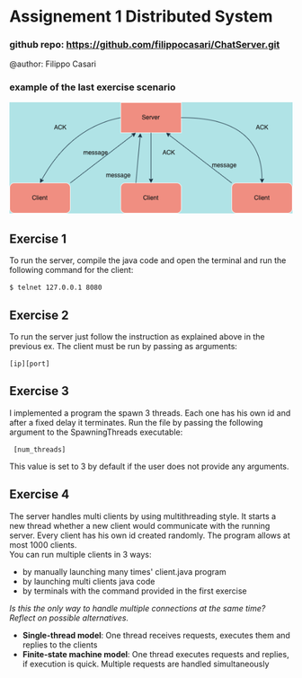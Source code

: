 # Assignement 1 Distributed System
### github repo: https://github.com/filippocasari/ChatServer.git
@author: Filippo Casari

### example of the last exercise scenario
![alt text](images/distributedsystems.drawio.png)

## Exercise 1
To run the server, compile the java code and open the terminal and run the following command for the client:
```
$ telnet 127.0.0.1 8080
```
## Exercise 2
To run the server just follow the instruction as explained above in the previous ex. 
The client must be run by passing as arguments:
```
[ip][port]
```
## Exercise 3
I implemented a program the spawn 3 threads. Each one has his own id and after a fixed delay it terminates. 
Run the file by passing the following argument to the SpawningThreads executable:
```
 [num_threads]
```
 This value is set to 3 by default if the user does not provide any arguments.
## Exercise 4
The server handles multi clients by using multithreading style. It starts a new thread whether a new client would communicate with the running server. 
Every client has his own id created randomly. The program allows at most 1000 clients.  
You can run multiple clients in 3 ways:
- by manually launching many times' client.java program
- by launching multi clients java code
- by terminals with the command provided in the first exercise

*Is this the only way to handle multiple connections at the same time? Reflect on possible alternatives.*
- **Single-thread model**: One thread receives requests, executes them and replies to the clients
- **Finite-state machine model**: One thread executes requests and replies, if execution is quick. Multiple requests are handled simultaneously
